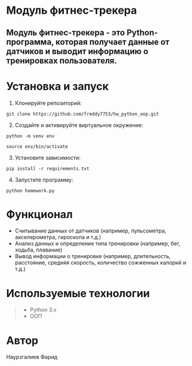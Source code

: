 # Модуль фитнес-трекера

## Модуль фитнес-трекера - это Python-программа, которая получает данные от датчиков и выводит информацию о тренировках пользователя.


# Установка и запуск

1. Клонируйте репозиторий:

``` git clone https://github.com/freddy7753/hw_python_oop.git ```

2. Создайте и активируйте виртуальное окружение:

``` python -m venv env ```

``` source env/bin/activate ```

3. Установите зависимости:

``` pip install -r requirements.txt ``` 

4. Запустите программу:

``` python homework.py ```

# Функционал

- Считывание данных от датчиков (например, пульсометра, акселерометра, гироскопа и т.д.)
- Анализ данных и определение типа тренировки (например, бег, ходьба, плавание)
- Вывод информации о тренировке (например, длительность, расстояние, средняя скорость, количество сожженных калорий и т.д.)

# Используемые технологии

>- Python 3.x
>- ООП

# Автор
Наурзгалиев Фарид